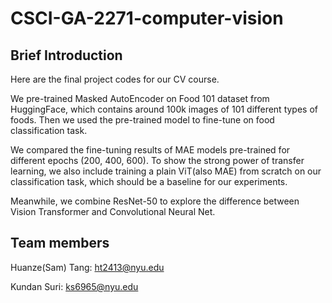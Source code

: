 # CSCI-GA-2271-computer-vision

## Brief Introduction

Here are the final project codes for our CV course.

We pre-trained Masked AutoEncoder on Food 101 dataset from HuggingFace, which contains around 100k images of 101 different types of foods. Then we used the pre-trained model to fine-tune on food classification task.

We compared the fine-tuning results of MAE models pre-trained for different epochs (200, 400, 600). To show the strong power of transfer learning, we also include training a plain ViT(also MAE) from scratch on our classification task, which should be a baseline for our experiments.

Meanwhile, we combine ResNet-50 to explore the difference between Vision Transformer and Convolutional Neural Net.

## Team members

Huanze(Sam) Tang: ht2413@nyu.edu

Kundan Suri: ks6965@nyu.edu
